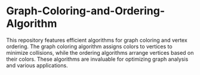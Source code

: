# Graph-Coloring-and-Ordering-Algorithm
This repository features efficient algorithms for graph coloring and vertex ordering. The graph coloring algorithm assigns colors to vertices to minimize collisions, while the ordering algorithms arrange vertices based on their colors. These algorithms are invaluable for optimizing graph analysis and various applications.
